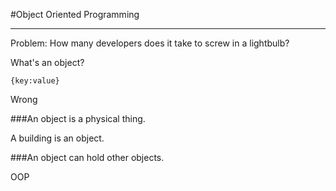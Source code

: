 #Object Oriented Programming
****

Problem: How many developers does it take to screw in a lightbulb?

What's an object?

`{key:value}`

Wrong

###An object is a physical thing.

A building is an object.

###An object can hold other objects.

OOP 


